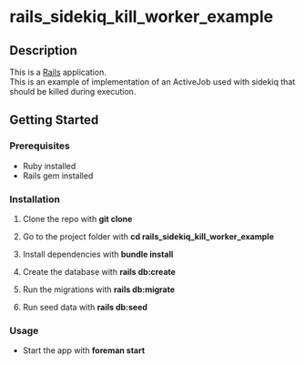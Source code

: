 # rails_sidekiq_kill_worker_example

## Description

This is a [Rails](https://rubyonrails.org/) application.<br>
This is an example of implementation of an ActiveJob used with sidekiq that should be killed during execution.

## Getting Started

### Prerequisites

- Ruby installed
- Rails gem installed

### Installation

1. Clone the repo with **git clone**

2. Go to the project folder with **cd rails_sidekiq_kill_worker_example**

3. Install dependencies with **bundle install**

4. Create the database with **rails db:create**

5. Run the migrations with **rails db:migrate**

6. Run seed data with **rails db:seed**

### Usage

- Start the app with **foreman start**

